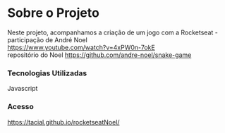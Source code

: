 # Sobre o Projeto
Neste projeto, acompanhamos a criação de um jogo com a Rocketseat - participação de André Noel <br>
https://www.youtube.com/watch?v=4xPW0n-7okE  <br>
repositório do Noel https://github.com/andre-noel/snake-game

### Tecnologias Utilizadas
Javascript

### Acesso 
https://tacial.github.io/rocketseatNoel/
